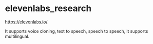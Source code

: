 # elevenlabs_research

https://elevenlabs.io/

It supports voice cloning, text to speech, speech to speech, it supports multilingual.
